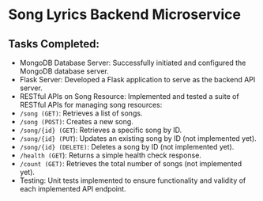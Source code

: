 # Song Lyrics Backend Microservice

## Tasks Completed:

- MongoDB Database Server: Successfully initiated and configured the MongoDB database server.
- Flask Server: Developed a Flask application to serve as the backend API server.
- RESTful APIs on Song Resource: Implemented and tested a suite of RESTful APIs for managing song resources:
 - ```/song (GET)```: Retrieves a list of songs.
- ```/song (POST)```: Creates a new song.
- ```/song/{id} (GET```): Retrieves a specific song by ID.
- ```/song/{id} (PUT```): Updates an existing song by ID (not implemented yet).
- ```/song/{id} (DELETE)```: Deletes a song by ID (not implemented yet).
- ```/health (GET```): Returns a simple health check response.
- ```/count (GET)```: Retrieves the total number of songs (not implemented yet).
- Testing: Unit tests implemented to ensure functionality and validity of each implemented API endpoint.
